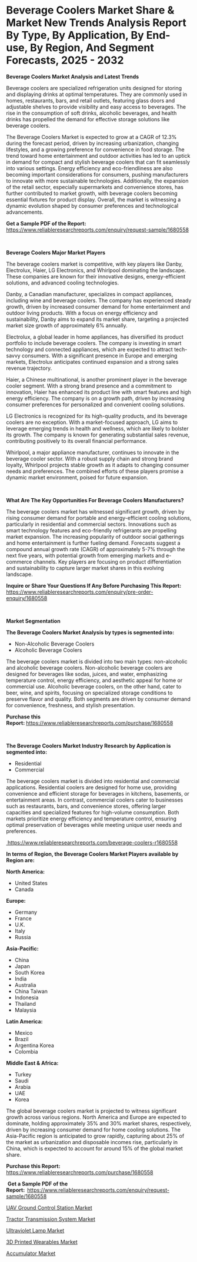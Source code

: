 <p><h1>Beverage Coolers Market Share & Market New Trends Analysis Report By Type, By Application, By End-use, By Region, And Segment Forecasts, 2025 - 2032</h1></p><p><strong>Beverage Coolers Market Analysis and Latest Trends</strong></p>
<p><p>Beverage coolers are specialized refrigeration units designed for storing and displaying drinks at optimal temperatures. They are commonly used in homes, restaurants, bars, and retail outlets, featuring glass doors and adjustable shelves to provide visibility and easy access to beverages. The rise in the consumption of soft drinks, alcoholic beverages, and health drinks has propelled the demand for effective storage solutions like beverage coolers.</p><p>The Beverage Coolers Market is expected to grow at a CAGR of 12.3% during the forecast period, driven by increasing urbanization, changing lifestyles, and a growing preference for convenience in food storage. The trend toward home entertainment and outdoor activities has led to an uptick in demand for compact and stylish beverage coolers that can fit seamlessly into various settings. Energy efficiency and eco-friendliness are also becoming important considerations for consumers, pushing manufacturers to innovate with more sustainable technologies. Additionally, the expansion of the retail sector, especially supermarkets and convenience stores, has further contributed to market growth, with beverage coolers becoming essential fixtures for product display. Overall, the market is witnessing a dynamic evolution shaped by consumer preferences and technological advancements.</p></p>
<p><strong>Get a Sample PDF of the Report:&nbsp;</strong> <a href="https://www.reliableresearchreports.com/enquiry/request-sample/1680558?utm_campaign=16&utm_medium=2&utm_source=Github&utm_content=ia&utm_term=20022025&utm_id=beverage-coolers">https://www.reliableresearchreports.com/enquiry/request-sample/1680558</a></p>
<p>&nbsp;</p>
<p><strong>Beverage Coolers Major Market Players</strong></p>
<p><p>The beverage coolers market is competitive, with key players like Danby, Electrolux, Haier, LG Electronics, and Whirlpool dominating the landscape. These companies are known for their innovative designs, energy-efficient solutions, and advanced cooling technologies. </p><p>Danby, a Canadian manufacturer, specializes in compact appliances, including wine and beverage coolers. The company has experienced steady growth, driven by increased consumer demand for home entertainment and outdoor living products. With a focus on energy efficiency and sustainability, Danby aims to expand its market share, targeting a projected market size growth of approximately 6% annually.</p><p>Electrolux, a global leader in home appliances, has diversified its product portfolio to include beverage coolers. The company is investing in smart technology and connected appliances, which are expected to attract tech-savvy consumers. With a significant presence in Europe and emerging markets, Electrolux anticipates continued expansion and a strong sales revenue trajectory.</p><p>Haier, a Chinese multinational, is another prominent player in the beverage cooler segment. With a strong brand presence and a commitment to innovation, Haier has enhanced its product line with smart features and high energy efficiency. The company is on a growth path, driven by increasing consumer preferences for personalized and convenient cooling solutions.</p><p>LG Electronics is recognized for its high-quality products, and its beverage coolers are no exception. With a market-focused approach, LG aims to leverage emerging trends in health and wellness, which are likely to bolster its growth. The company is known for generating substantial sales revenue, contributing positively to its overall financial performance.</p><p>Whirlpool, a major appliance manufacturer, continues to innovate in the beverage cooler sector. With a robust supply chain and strong brand loyalty, Whirlpool projects stable growth as it adapts to changing consumer needs and preferences. The combined efforts of these players promise a dynamic market environment, poised for future expansion.</p></p>
<p>&nbsp;</p>
<p><strong>What Are The Key Opportunities For Beverage Coolers Manufacturers?</strong></p>
<p><p>The beverage coolers market has witnessed significant growth, driven by rising consumer demand for portable and energy-efficient cooling solutions, particularly in residential and commercial sectors. Innovations such as smart technology features and eco-friendly refrigerants are propelling market expansion. The increasing popularity of outdoor social gatherings and home entertainment is further fueling demand. Forecasts suggest a compound annual growth rate (CAGR) of approximately 5-7% through the next five years, with potential growth from emerging markets and e-commerce channels. Key players are focusing on product differentiation and sustainability to capture larger market shares in this evolving landscape.</p></p>
<p><strong>Inquire or Share Your Questions If Any Before Purchasing This Report:</strong> <a href="https://www.reliableresearchreports.com/enquiry/pre-order-enquiry/1680558?utm_campaign=16&utm_medium=2&utm_source=Github&utm_content=ia&utm_term=20022025&utm_id=beverage-coolers">https://www.reliableresearchreports.com/enquiry/pre-order-enquiry/1680558</a></p>
<p>&nbsp;</p>
<p><strong>Market Segmentation</strong></p>
<p><strong>The Beverage Coolers Market Analysis by types is segmented into:</strong></p>
<p><ul><li>Non-Alcoholic Beverage Coolers</li><li>Alcoholic Beverage Coolers</li></ul></p>
<p><p>The beverage coolers market is divided into two main types: non-alcoholic and alcoholic beverage coolers. Non-alcoholic beverage coolers are designed for beverages like sodas, juices, and water, emphasizing temperature control, energy efficiency, and aesthetic appeal for home or commercial use. Alcoholic beverage coolers, on the other hand, cater to beer, wine, and spirits, focusing on specialized storage conditions to preserve flavor and quality. Both segments are driven by consumer demand for convenience, freshness, and stylish presentation.</p></p>
<p><strong>Purchase this Report:&nbsp;</strong><a href="https://www.reliableresearchreports.com/purchase/1680558?utm_campaign=16&utm_medium=2&utm_source=Github&utm_content=ia&utm_term=20022025&utm_id=beverage-coolers">https://www.reliableresearchreports.com/purchase/1680558</a></p>
<p>&nbsp;</p>
<p><strong>The Beverage Coolers Market Industry Research by Application is segmented into:</strong></p>
<p><ul><li>Residential</li><li>Commercial</li></ul></p>
<p><p>The beverage coolers market is divided into residential and commercial applications. Residential coolers are designed for home use, providing convenience and efficient storage for beverages in kitchens, basements, or entertainment areas. In contrast, commercial coolers cater to businesses such as restaurants, bars, and convenience stores, offering larger capacities and specialized features for high-volume consumption. Both markets prioritize energy efficiency and temperature control, ensuring optimal preservation of beverages while meeting unique user needs and preferences.</p></p>
<p><a href="https://www.reliableresearchreports.com/beverage-coolers-r1680558?utm_campaign=16&utm_medium=2&utm_source=Github&utm_content=ia&utm_term=20022025&utm_id=beverage-coolers">&nbsp;https://www.reliableresearchreports.com/beverage-coolers-r1680558</a></p>
<p><strong>In terms of Region, the Beverage Coolers Market Players available by Region are:</strong></p>
<p>
    <p> <strong> North America: </strong>
        <ul>
            <li>United States</li>
            <li>Canada</li>
        </ul>
        </p> 
    <p> <strong> Europe: </strong>
        <ul>
            <li>Germany</li>
            <li>France</li>
            <li>U.K.</li>
            <li>Italy</li>
            <li>Russia</li>
        </ul>
        </p> 
    <p> <strong> Asia-Pacific: </strong>
        <ul>
            <li>China</li>
            <li>Japan</li>
            <li>South Korea</li>
            <li>India</li>
            <li>Australia</li>
            <li>China Taiwan</li>
            <li>Indonesia</li>
            <li>Thailand</li>
            <li>Malaysia</li>
        </ul>
        </p> 
    <p> <strong> Latin America: </strong>
        <ul>
            <li>Mexico</li>
            <li>Brazil</li>
            <li>Argentina Korea</li>
            <li>Colombia</li>
        </ul>
        </p> 
    <p> <strong> Middle East & Africa: </strong>
        <ul>
            <li>Turkey</li>
            <li>Saudi</li>
            <li>Arabia</li>
            <li>UAE</li>
            <li>Korea</li>
        </ul>
    </p>
    </p>
<p><p>The global beverage coolers market is projected to witness significant growth across various regions. North America and Europe are expected to dominate, holding approximately 35% and 30% market shares, respectively, driven by increasing consumer demand for home cooling solutions. The Asia-Pacific region is anticipated to grow rapidly, capturing about 25% of the market as urbanization and disposable incomes rise, particularly in China, which is expected to account for around 15% of the global market share.</p></p>
<p><strong>Purchase this Report: </strong><a href="https://www.reliableresearchreports.com/purchase/1680558?utm_campaign=16&utm_medium=2&utm_source=Github&utm_content=ia&utm_term=20022025&utm_id=beverage-coolers">https://www.reliableresearchreports.com/purchase/1680558</a></p>
<p>&nbsp;<strong>Get a Sample PDF of the Report:&nbsp;&nbsp;</strong><a href="https://www.reliableresearchreports.com/enquiry/request-sample/1680558?utm_campaign=16&utm_medium=2&utm_source=Github&utm_content=ia&utm_term=20022025&utm_id=beverage-coolers">https://www.reliableresearchreports.com/enquiry/request-sample/1680558</a></p>
<p><strong></strong></p>
<p><p><a href="https://github.com/birbamanan03/Market-Research-Report-List-1/blob/main/uav-ground-control-station-market.md?utm_campaign=16&utm_medium=2&utm_source=Github&utm_content=ia&utm_term=20022025&utm_id=beverage-coolers">UAV Ground Control Station Market</a></p><p><a href="https://github.com/abedlagagica4/Market-Research-Report-List-1/blob/main/tractor-transmission-system-market.md?utm_campaign=16&utm_medium=2&utm_source=Github&utm_content=ia&utm_term=20022025&utm_id=beverage-coolers">Tractor Transmission System Market</a></p><p><a href="https://github.com/rashkaeduzor/Market-Research-Report-List-1/blob/main/ultraviolet-lamp-market.md?utm_campaign=16&utm_medium=2&utm_source=Github&utm_content=ia&utm_term=20022025&utm_id=beverage-coolers">Ultraviolet Lamp Market</a></p><p><a href="https://github.com/djibenesha/Market-Research-Report-List-1/blob/main/3d-printed-wearables-market.md?utm_campaign=16&utm_medium=2&utm_source=Github&utm_content=ia&utm_term=20022025&utm_id=beverage-coolers">3D Printed Wearables Market</a></p><p><a href="https://github.com/nibbsmantji/Market-Research-Report-List-1/blob/main/accumulator-market.md?utm_campaign=16&utm_medium=2&utm_source=Github&utm_content=ia&utm_term=20022025&utm_id=beverage-coolers">Accumulator Market</a></p></p>